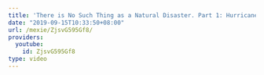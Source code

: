 ```yaml
---
title: 'There is No Such Thing as a Natural Disaster. Part 1: Hurricane Katrina'
date: "2019-09-15T10:33:50+08:00"
url: /mexie/ZjsvG595Gf8/
providers:
  youtube:
    id: ZjsvG595Gf8
type: video
---
```

